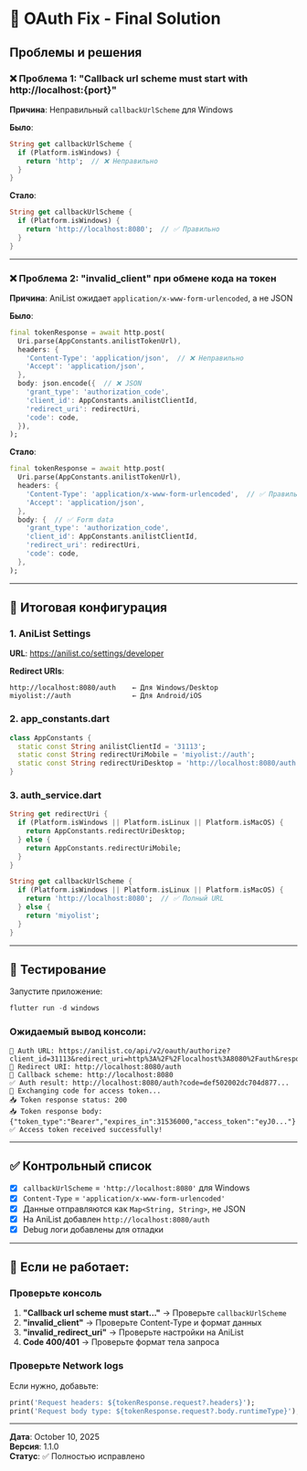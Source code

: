 # 🔧 OAuth Fix - Final Solution

## Проблемы и решения

### ❌ Проблема 1: "Callback url scheme must start with http://localhost:{port}"

**Причина**: Неправильный `callbackUrlScheme` для Windows

**Было**:
```dart
String get callbackUrlScheme {
  if (Platform.isWindows) {
    return 'http';  // ❌ Неправильно
  }
}
```

**Стало**:
```dart
String get callbackUrlScheme {
  if (Platform.isWindows) {
    return 'http://localhost:8080';  // ✅ Правильно
  }
}
```

---

### ❌ Проблема 2: "invalid_client" при обмене кода на токен

**Причина**: AniList ожидает `application/x-www-form-urlencoded`, а не JSON

**Было**:
```dart
final tokenResponse = await http.post(
  Uri.parse(AppConstants.anilistTokenUrl),
  headers: {
    'Content-Type': 'application/json',  // ❌ Неправильно
    'Accept': 'application/json',
  },
  body: json.encode({  // ❌ JSON
    'grant_type': 'authorization_code',
    'client_id': AppConstants.anilistClientId,
    'redirect_uri': redirectUri,
    'code': code,
  }),
);
```

**Стало**:
```dart
final tokenResponse = await http.post(
  Uri.parse(AppConstants.anilistTokenUrl),
  headers: {
    'Content-Type': 'application/x-www-form-urlencoded',  // ✅ Правильно
    'Accept': 'application/json',
  },
  body: {  // ✅ Form data
    'grant_type': 'authorization_code',
    'client_id': AppConstants.anilistClientId,
    'redirect_uri': redirectUri,
    'code': code,
  },
);
```

---

## 🎯 Итоговая конфигурация

### 1. AniList Settings

**URL**: https://anilist.co/settings/developer

**Redirect URIs**:
```
http://localhost:8080/auth    ← Для Windows/Desktop
miyolist://auth               ← Для Android/iOS
```

### 2. app_constants.dart

```dart
class AppConstants {
  static const String anilistClientId = '31113';
  static const String redirectUriMobile = 'miyolist://auth';
  static const String redirectUriDesktop = 'http://localhost:8080/auth';
}
```

### 3. auth_service.dart

```dart
String get redirectUri {
  if (Platform.isWindows || Platform.isLinux || Platform.isMacOS) {
    return AppConstants.redirectUriDesktop;
  } else {
    return AppConstants.redirectUriMobile;
  }
}

String get callbackUrlScheme {
  if (Platform.isWindows || Platform.isLinux || Platform.isMacOS) {
    return 'http://localhost:8080';  // ✅ Полный URL
  } else {
    return 'miyolist';
  }
}
```

---

## 🧪 Тестирование

Запустите приложение:

```powershell
flutter run -d windows
```

### Ожидаемый вывод консоли:

```
🔐 Auth URL: https://anilist.co/api/v2/oauth/authorize?client_id=31113&redirect_uri=http%3A%2F%2Flocalhost%3A8080%2Fauth&response_type=code
📍 Redirect URI: http://localhost:8080/auth
🔗 Callback scheme: http://localhost:8080
✅ Auth result: http://localhost:8080/auth?code=def502002dc704d877...
🔄 Exchanging code for access token...
📥 Token response status: 200
📥 Token response body: {"token_type":"Bearer","expires_in":31536000,"access_token":"eyJ0..."}
✅ Access token received successfully!
```

---

## ✅ Контрольный список

- [x] `callbackUrlScheme` = `'http://localhost:8080'` для Windows
- [x] `Content-Type` = `'application/x-www-form-urlencoded'`
- [x] Данные отправляются как `Map<String, String>`, не JSON
- [x] На AniList добавлен `http://localhost:8080/auth`
- [x] Debug логи добавлены для отладки

---

## 🐛 Если не работает:

### Проверьте консоль

1. **"Callback url scheme must start..."** → Проверьте `callbackUrlScheme`
2. **"invalid_client"** → Проверьте Content-Type и формат данных
3. **"invalid_redirect_uri"** → Проверьте настройки на AniList
4. **Code 400/401** → Проверьте формат тела запроса

### Проверьте Network logs

Если нужно, добавьте:
```dart
print('Request headers: ${tokenResponse.request?.headers}');
print('Request body type: ${tokenResponse.request?.body.runtimeType}');
```

---

**Дата**: October 10, 2025  
**Версия**: 1.1.0  
**Статус**: ✅ Полностью исправлено
